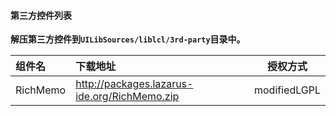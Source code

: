 #### 第三方控件列表

**解压第三方控件到`UILibSources/liblcl/3rd-party`目录中。**  

| 组件名 | 下载地址 | 授权方式 |
| :------ | :------ | ---- | 
| RichMemo | http://packages.lazarus-ide.org/RichMemo.zip | modifiedLGPL |

